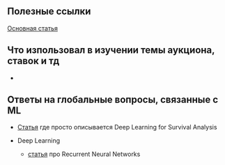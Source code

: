 ## Полезные ссылки

[Основная статья](https://arxiv.org/pdf/1905.03028.pdf)


Что изпользовал в изучении темы аукциона, ставок и тд
--
* 


Ответы на глобальные вопросы, связанные с ML
--
* [Статья](https://towardsdatascience.com/deep-learning-for-survival-analysis-fdd1505293c9) где просто описывается Deep Learning for Survival Analysis

* Deep Learning 
   * [статья](https://medium.com/explore-artificial-intelligence/an-introduction-to-recurrent-neural-networks-72c97bf0912) про Recurrent Neural Networks
